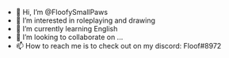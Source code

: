 - 👋 Hi, I’m @FloofySmallPaws
- 👀 I’m interested in roleplaying and drawing
- 🌱 I’m currently learning English
- 💞️ I’m looking to collaborate on ...
- 📫 How to reach me is to check out on my discord: Floof#8972 

<!---
FloofySmallPaws/FloofySmallPaws is a ✨ special ✨ repository because its `README.md` (this file) appears on your GitHub profile.
You can click the Preview link to take a look at your changes.
--->

